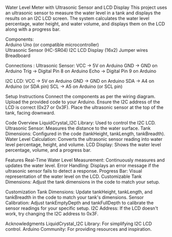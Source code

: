 Water Level Meter with Ultrasonic Sensor and LCD Display
This project uses an ultrasonic sensor to measure the water level in a tank and displays the results on an I2C LCD screen.
The system calculates the water level percentage, water height, and water volume, and displays them on the LCD along with a progress bar.

Components:<br>
Arduino Uno (or compatible microcontroller) <br>
Ultrasonic Sensor (HC-SR04)
I2C LCD Display (16x2)
Jumper wires
Breadboard

Connections :
Ultrasonic Sensor:
VCC → 5V on Arduino
GND → GND on Arduino
Trig → Digital Pin 8 on Arduino
Echo → Digital Pin 9 on Arduino

I2C LCD:
VCC → 5V on Arduino
GND → GND on Arduino
SDA → A4 on Arduino (or SDA pin)
SCL → A5 on Arduino (or SCL pin)

Setup Instructions
Connect the components as per the wiring diagram.
Upload the provided code to your Arduino.
Ensure the I2C address of the LCD is correct (0x27 or 0x3F).
Place the ultrasonic sensor at the top of the tank, facing downward.

Code Overview
LiquidCrystal_I2C Library: Used to control the I2C LCD.
Ultrasonic Sensor: Measures the distance to the water surface.
Tank Dimensions: Configured in the code (tankHeight, tankLength, tankBreadth).
Water Level Calculation: Converts the ultrasonic sensor reading into water level percentage, height, and volume.
LCD Display: Shows the water level percentage, volume, and a progress bar.

Features
Real-Time Water Level Measurement: Continuously measures and updates the water level.
Error Handling: Displays an error message if the ultrasonic sensor fails to detect a response.
Progress Bar: Visual representation of the water level on the LCD.
Customizable Tank Dimensions: Adjust the tank dimensions in the code to match your setup.

Customization
Tank Dimensions: Update tankHeight, tankLength, and tankBreadth in the code to match your tank's dimensions.
Sensor Calibration: Adjust tankEmptyDepth and tankFullDepth to calibrate the sensor readings for your specific setup.
I2C Address: If the LCD doesn't work, try changing the I2C address to 0x3F.

Acknowledgments
LiquidCrystal_I2C Library: For simplifying I2C LCD control.
Arduino Community: For providing resources and inspiration.

